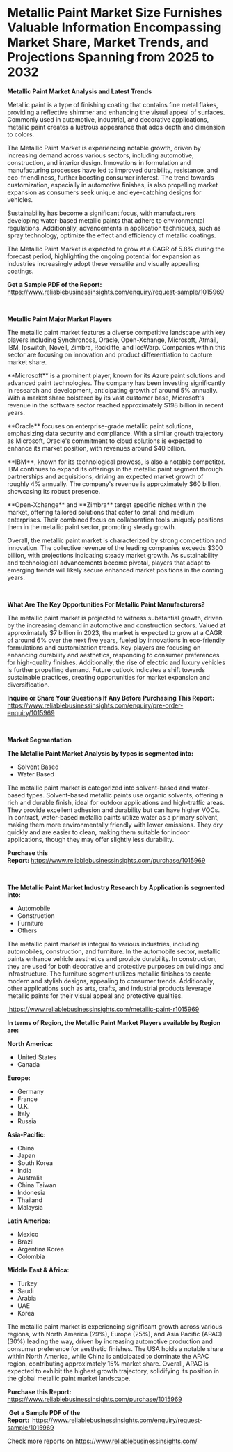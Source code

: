 <p><h1>Metallic Paint Market Size Furnishes Valuable Information Encompassing Market Share, Market Trends, and Projections Spanning from 2025 to 2032</h1></p><p><strong>Metallic Paint Market Analysis and Latest Trends</strong></p>
<p><p>Metallic paint is a type of finishing coating that contains fine metal flakes, providing a reflective shimmer and enhancing the visual appeal of surfaces. Commonly used in automotive, industrial, and decorative applications, metallic paint creates a lustrous appearance that adds depth and dimension to colors.</p><p>The Metallic Paint Market is experiencing notable growth, driven by increasing demand across various sectors, including automotive, construction, and interior design. Innovations in formulation and manufacturing processes have led to improved durability, resistance, and eco-friendliness, further boosting consumer interest. The trend towards customization, especially in automotive finishes, is also propelling market expansion as consumers seek unique and eye-catching designs for vehicles.</p><p>Sustainability has become a significant focus, with manufacturers developing water-based metallic paints that adhere to environmental regulations. Additionally, advancements in application techniques, such as spray technology, optimize the effect and efficiency of metallic coatings.</p><p>The Metallic Paint Market is expected to grow at a CAGR of 5.8% during the forecast period, highlighting the ongoing potential for expansion as industries increasingly adopt these versatile and visually appealing coatings.</p></p>
<p><strong>Get a Sample PDF of the Report:&nbsp;</strong> <a href="https://www.reliablebusinessinsights.com/enquiry/request-sample/1015969?utm_campaign=2180&utm_medium=2&utm_source=Github&utm_content=ia&utm_term=31032025&utm_id=metallic-paint">https://www.reliablebusinessinsights.com/enquiry/request-sample/1015969</a></p>
<p>&nbsp;</p>
<p><strong>Metallic Paint Major Market Players</strong></p>
<p><p>The metallic paint market features a diverse competitive landscape with key players including Synchronoss, Oracle, Open-Xchange, Microsoft, Atmail, IBM, Ipswitch, Novell, Zimbra, Rockliffe, and IceWarp. Companies within this sector are focusing on innovation and product differentiation to capture market share.</p><p>**Microsoft** is a prominent player, known for its Azure paint solutions and advanced paint technologies. The company has been investing significantly in research and development, anticipating growth of around 5% annually. With a market share bolstered by its vast customer base, Microsoft's revenue in the software sector reached approximately $198 billion in recent years.</p><p>**Oracle** focuses on enterprise-grade metallic paint solutions, emphasizing data security and compliance. With a similar growth trajectory as Microsoft, Oracle's commitment to cloud solutions is expected to enhance its market position, with revenues around $40 billion.</p><p>**IBM**, known for its technological prowess, is also a notable competitor. IBM continues to expand its offerings in the metallic paint segment through partnerships and acquisitions, driving an expected market growth of roughly 4% annually. The company's revenue is approximately $60 billion, showcasing its robust presence.</p><p>**Open-Xchange** and **Zimbra** target specific niches within the market, offering tailored solutions that cater to small and medium enterprises. Their combined focus on collaboration tools uniquely positions them in the metallic paint sector, promoting steady growth.</p><p>Overall, the metallic paint market is characterized by strong competition and innovation. The collective revenue of the leading companies exceeds $300 billion, with projections indicating steady market growth. As sustainability and technological advancements become pivotal, players that adapt to emerging trends will likely secure enhanced market positions in the coming years.</p></p>
<p>&nbsp;</p>
<p><strong>What Are The Key Opportunities For Metallic Paint Manufacturers?</strong></p>
<p><p>The metallic paint market is projected to witness substantial growth, driven by the increasing demand in automotive and construction sectors. Valued at approximately $7 billion in 2023, the market is expected to grow at a CAGR of around 6% over the next five years, fueled by innovations in eco-friendly formulations and customization trends. Key players are focusing on enhancing durability and aesthetics, responding to consumer preferences for high-quality finishes. Additionally, the rise of electric and luxury vehicles is further propelling demand. Future outlook indicates a shift towards sustainable practices, creating opportunities for market expansion and diversification.</p></p>
<p><strong>Inquire or Share Your Questions If Any Before Purchasing This Report:</strong> <a href="https://www.reliablebusinessinsights.com/enquiry/pre-order-enquiry/1015969?utm_campaign=2180&utm_medium=2&utm_source=Github&utm_content=ia&utm_term=31032025&utm_id=metallic-paint">https://www.reliablebusinessinsights.com/enquiry/pre-order-enquiry/1015969</a></p>
<p>&nbsp;</p>
<p><strong>Market Segmentation</strong></p>
<p><strong>The Metallic Paint Market Analysis by types is segmented into:</strong></p>
<p><ul><li>Solvent Based</li><li>Water Based</li></ul></p>
<p><p>The metallic paint market is categorized into solvent-based and water-based types. Solvent-based metallic paints use organic solvents, offering a rich and durable finish, ideal for outdoor applications and high-traffic areas. They provide excellent adhesion and durability but can have higher VOCs. In contrast, water-based metallic paints utilize water as a primary solvent, making them more environmentally friendly with lower emissions. They dry quickly and are easier to clean, making them suitable for indoor applications, though they may offer slightly less durability.</p></p>
<p><strong>Purchase this Report:&nbsp;</strong><a href="https://www.reliablebusinessinsights.com/purchase/1015969?utm_campaign=2180&utm_medium=2&utm_source=Github&utm_content=ia&utm_term=31032025&utm_id=metallic-paint">https://www.reliablebusinessinsights.com/purchase/1015969</a></p>
<p>&nbsp;</p>
<p><strong>The Metallic Paint Market Industry Research by Application is segmented into:</strong></p>
<p><ul><li>Automobile</li><li>Construction</li><li>Furniture</li><li>Others</li></ul></p>
<p><p>The metallic paint market is integral to various industries, including automobiles, construction, and furniture. In the automobile sector, metallic paints enhance vehicle aesthetics and provide durability. In construction, they are used for both decorative and protective purposes on buildings and infrastructure. The furniture segment utilizes metallic finishes to create modern and stylish designs, appealing to consumer trends. Additionally, other applications such as arts, crafts, and industrial products leverage metallic paints for their visual appeal and protective qualities.</p></p>
<p><a href="https://www.reliablebusinessinsights.com/metallic-paint-r1015969?utm_campaign=2180&utm_medium=2&utm_source=Github&utm_content=ia&utm_term=31032025&utm_id=metallic-paint">&nbsp;https://www.reliablebusinessinsights.com/metallic-paint-r1015969</a></p>
<p><strong>In terms of Region, the Metallic Paint Market Players available by Region are:</strong></p>
<p>
    <p> <strong> North America: </strong>
        <ul>
            <li>United States</li>
            <li>Canada</li>
        </ul>
        </p> 
    <p> <strong> Europe: </strong>
        <ul>
            <li>Germany</li>
            <li>France</li>
            <li>U.K.</li>
            <li>Italy</li>
            <li>Russia</li>
        </ul>
        </p> 
    <p> <strong> Asia-Pacific: </strong>
        <ul>
            <li>China</li>
            <li>Japan</li>
            <li>South Korea</li>
            <li>India</li>
            <li>Australia</li>
            <li>China Taiwan</li>
            <li>Indonesia</li>
            <li>Thailand</li>
            <li>Malaysia</li>
        </ul>
        </p> 
    <p> <strong> Latin America: </strong>
        <ul>
            <li>Mexico</li>
            <li>Brazil</li>
            <li>Argentina Korea</li>
            <li>Colombia</li>
        </ul>
        </p> 
    <p> <strong> Middle East & Africa: </strong>
        <ul>
            <li>Turkey</li>
            <li>Saudi</li>
            <li>Arabia</li>
            <li>UAE</li>
            <li>Korea</li>
        </ul>
    </p>
    </p>
<p><p>The metallic paint market is experiencing significant growth across various regions, with North America (29%), Europe (25%), and Asia Pacific (APAC) (30%) leading the way, driven by increasing automotive production and consumer preference for aesthetic finishes. The USA holds a notable share within North America, while China is anticipated to dominate the APAC region, contributing approximately 15% market share. Overall, APAC is expected to exhibit the highest growth trajectory, solidifying its position in the global metallic paint market landscape.</p></p>
<p><strong>Purchase this Report: </strong><a href="https://www.reliablebusinessinsights.com/purchase/1015969?utm_campaign=2180&utm_medium=2&utm_source=Github&utm_content=ia&utm_term=31032025&utm_id=metallic-paint">https://www.reliablebusinessinsights.com/purchase/1015969</a></p>
<p>&nbsp;<strong>Get a Sample PDF of the Report:&nbsp;&nbsp;</strong><a href="https://www.reliablebusinessinsights.com/enquiry/request-sample/1015969?utm_campaign=2180&utm_medium=2&utm_source=Github&utm_content=ia&utm_term=31032025&utm_id=metallic-paint">https://www.reliablebusinessinsights.com/enquiry/request-sample/1015969</a></p>
<p><strong></strong></p>
<p>Check more reports on <a href="https://www.reliablebusinessinsights.com/?utm_campaign=2180&utm_medium=2&utm_source=Github&utm_content=ia&utm_term=31032025&utm_id=metallic-paint">https://www.reliablebusinessinsights.com/</a></p>